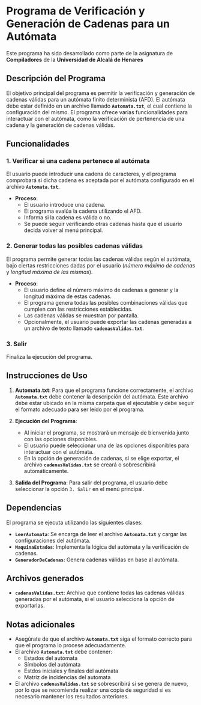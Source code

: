 # Programa de Verificación y Generación de Cadenas para un Autómata

Este programa ha sido desarrollado como parte de la asignatura de **Compiladores** de la **Universidad de Alcalá de Henares**

## Descripción del Programa

El objetivo principal del programa es permitir la verificación y generación de cadenas válidas para un autómata finito determinista (AFD). El autómata debe estar definido en un archivo llamado **`Automata.txt`**, el cual contiene la configuración del mismo. El programa ofrece varias funcionalidades para interactuar con el autómata, como la verificación de pertenencia de una cadena y la generación de cadenas válidas.

## Funcionalidades

### 1. Verificar si una cadena pertenece al autómata

El usuario puede introducir una cadena de caracteres, y el programa comprobará si dicha cadena es aceptada por el autómata configurado en el archivo **`Automata.txt`**.

- **Proceso**:
    - El usuario introduce una cadena.
    - El programa evalúa la cadena utilizando el AFD.
    - Informa si la cadena es válida o no.
    - Se puede seguir verificando otras cadenas hasta que el usuario decida volver al menú principal.

### 2. Generar todas las posibles cadenas válidas

El programa permite generar todas las cadenas válidas según el autómata, bajo ciertas restricciones dadas por el usuario (*número máximo de cadenas* y *longitud máxima de las mismas*).

- **Proceso**:
    - El usuario define el número máximo de cadenas a generar y la longitud máxima de estas cadenas.
    - El programa genera todas las posibles combinaciones válidas que cumplen con las restricciones establecidas.
    - Las cadenas válidas se muestran por pantalla.
    - Opcionalmente, el usuario puede exportar las cadenas generadas a un archivo de texto llamado **`cadenasValidas.txt`**.

### 3. Salir

Finaliza la ejecución del programa.

## Instrucciones de Uso

1. **Automata.txt**: Para que el programa funcione correctamente, el archivo **`Automata.txt`** debe contener la descripción del autómata. Este archivo debe estar ubicado en la misma carpeta que el ejecutable y debe seguir el formato adecuado para ser leído por el programa.

2. **Ejecución del Programa**:
    - Al iniciar el programa, se mostrará un mensaje de bienvenida junto con las opciones disponibles.
    - El usuario puede seleccionar una de las opciones disponibles para interactuar con el autómata.
    - En la opción de generación de cadenas, si se elige exportar, el archivo **`cadenasValidas.txt`** se creará o sobrescribirá automáticamente.

3. **Salida del Programa**: Para salir del programa, el usuario debe seleccionar la opción `3. Salir` en el menú principal.

## Dependencias

El programa se ejecuta utilizando las siguientes clases:

- **`LeerAutomata`**: Se encarga de leer el archivo **`Automata.txt`** y cargar las configuraciones del autómata.
- **`MaquinaEstados`**: Implementa la lógica del autómata y la verificación de cadenas.
- **`GeneradorDeCadenas`**: Genera cadenas válidas en base al autómata.

## Archivos generados

- **`cadenasValidas.txt`**: Archivo que contiene todas las cadenas válidas generadas por el autómata, si el usuario selecciona la opción de exportarlas.

## Notas adicionales

- Asegúrate de que el archivo **`Automata.txt`** siga el formato correcto para que el programa lo procese adecuadamente.
- El archivo **`Automata.txt`** debe contener:
  - Estados del autómata
  - Símbolos del autómata
  - Estdos iniciales y finales del autómata
  - Matriz de incidencias del automata
- El archivo **`cadenasValidas.txt`** se sobrescribirá si se genera de nuevo, por lo que se recomienda realizar una copia de seguridad si es necesario mantener los resultados anteriores.
